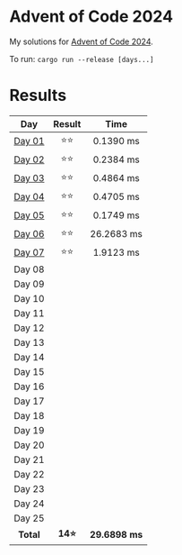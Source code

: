 # Advent of Code 2024
My solutions for [Advent of Code 2024](https://adventofcode.com/2024).

To run: `cargo run --release [days...]`

# Results

| Day | Result | Time |
|:---:|:---:|:---:|
| [Day 01](/src/days/day01.rs) | ⭐⭐ | 0.1390 ms |
| [Day 02](/src/days/day02.rs) | ⭐⭐ | 0.2384 ms |
| [Day 03](/src/days/day03.rs) | ⭐⭐ | 0.4864 ms |
| [Day 04](/src/days/day04.rs) | ⭐⭐ | 0.4705 ms |
| [Day 05](/src/days/day05.rs) | ⭐⭐ | 0.1749 ms |
| [Day 06](/src/days/day06.rs) | ⭐⭐ | 26.2683 ms |
| [Day 07](/src/days/day07.rs) | ⭐⭐ | 1.9123 ms |
| Day 08 | |  |
| Day 09 | |  |
| Day 10 | |  |
| Day 11 | |  |
| Day 12 | |  |
| Day 13 | |  |
| Day 14 | |  |
| Day 15 | |  |
| Day 16 | |  |
| Day 17 | |  |
| Day 18 | |  |
| Day 19 | |  |
| Day 20 | |  |
| Day 21 | |  |
| Day 22 | |  |
| Day 23 | |  |
| Day 24 | |  |
| Day 25 | |  |
| **Total** | **14⭐** | **29.6898 ms** |
